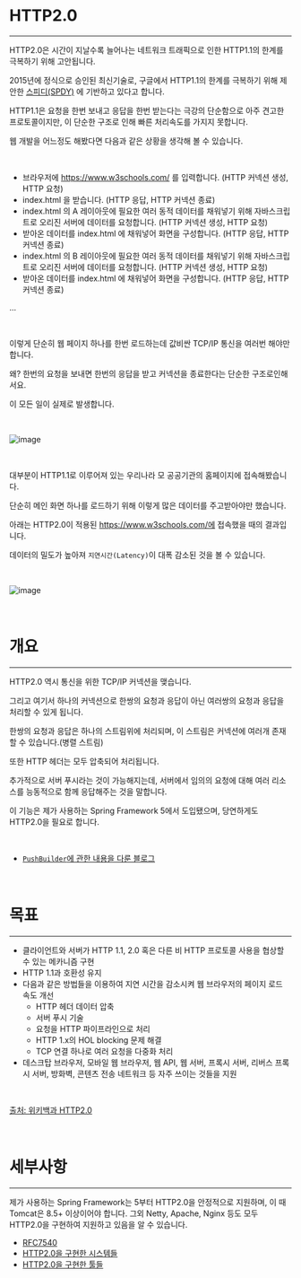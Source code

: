 # HTTP2.0

---

HTTP2.0은 시간이 지날수록 늘어나는 네트워크 트래픽으로 인한 HTTP1.1의 한계를 극복하기 위해 고안됩니다.

2015년에 정식으로 승인된 최신기술로, 구글에서 HTTP1.1의 한계를 극복하기 위해 제안한 [스피디(SPDY)](https://ko.wikipedia.org/wiki/SPDY) 에 기반하고 있다고 합니다.

HTTP1.1은 요청을 한번 보내고 응답을 한번 받는다는 극강의 단순함으로 아주 견고한 프로토콜이지만, 이 단순한 구조로 인해 빠른 처리속도를 가지지 못합니다.

웹 개발을 어느정도 해봤다면 다음과 같은 상황을 생각해 볼 수 있습니다.

<br />

- 브라우저에 https://www.w3schools.com/ 를 입력합니다. (HTTP 커넥션 생성, HTTP 요청)
- index.html 을 받습니다. (HTTP 응답, HTTP 커넥션 종료)
- index.html 의 A 레이아웃에 필요한 여러 동적 데이터를 채워넣기 위해 자바스크립트로 오리진 서버에 데이터를 요청합니다. (HTTP 커넥션 생성, HTTP 요청)
- 받아온 데이터를 index.html 에 채워넣어 화면을 구성합니다. (HTTP 응답, HTTP 커넥션 종료)
- index.html 의 B 레이아웃에 필요한 여러 동적 데이터를 채워넣기 위해 자바스크립트로 오리진 서버에 데이터를 요청합니다. (HTTP 커넥션 생성, HTTP 요청)
- 받아온 데이터를 index.html 에 채워넣어 화면을 구성합니다. (HTTP 응답, HTTP 커넥션 종료)

...

<br />

이렇게 단순히 웹 페이지 하나를 한번 로드하는데 값비싼 TCP/IP 통신을 여러번 해야만 합니다.

왜? 한번의 요청을 보내면 한번의 응답을 받고 커넥션을 종료한다는 단순한 구조로인해서요.

이 모든 일이 실제로 발생합니다. 

<br />

![image](https://user-images.githubusercontent.com/71188307/140311589-096861ec-6399-4305-9f02-33b2fcd0394b.JPG)

<br />

대부분이 HTTP1.1로 이루어져 있는 우리나라 모 공공기관의 홈페이지에 접속해봤습니다. 

단순히 메인 화면 하나를 로드하기 위해 이렇게 많은 데이터를 주고받아야만 했습니다.

아래는 HTTP2.0이 적용된 https://www.w3schools.com/에 접속했을 때의 결과입니다.

데이터의 밀도가 높아져 `지연시간(Latency)`이 대폭 감소된 것을 볼 수 있습니다.

<br />

![image](https://user-images.githubusercontent.com/71188307/140310436-0f5abfd4-d27c-4eae-810a-547b7176a3a5.jpg)

<br />

# 개요

---

HTTP2.0 역시 통신을 위한 TCP/IP 커넥션을 맺습니다.

그리고 여기서 하나의 커넥션으로 한쌍의 요청과 응답이 아닌 여러쌍의 요청과 응답을 처리할 수 있게 됩니다.

한쌍의 요청과 응답은 하나의 스트림위에 처리되며, 이 스트림은 커넥션에 여러개 존재할 수 있습니다.(병렬 스트림)

또한 HTTP 헤더는 모두 압축되어 처리됩니다.

추가적으로 서버 푸시라는 것이 가능해지는데, 서버에서 임의의 요청에 대해 여러 리소스를 능동적으로 함께 응답해주는 것을 말합니다.

이 기능은 제가 사용하는 Spring Framework 5에서 도입됐으며, 당연하게도 HTTP2.0을 필요로 합니다.

<br />

- [`PushBuilder`에 관한 내용을 다룬 블로그](https://happyer16.tistory.com/entry/%EC%8A%A4%ED%94%84%EB%A7%81-5-PushBuilder%EB%9E%80)

<br />

# 목표

---

- 클라이언트와 서버가 HTTP 1.1, 2.0 혹은 다른 비 HTTP 프로토콜 사용을 협상할 수 있는 메카니즘 구현
- HTTP 1.1과 호환성 유지
- 다음과 같은 방법들을 이용하여 지연 시간을 감소시켜 웹 브라우저의 페이지 로드 속도 개선
    - HTTP 헤더 데이터 압축
    - 서버 푸시 기술
    - 요청을 HTTP 파이프라인으로 처리
    - HTTP 1.x의 HOL blocking 문제 해결
    - TCP 연결 하나로 여러 요청을 다중화 처리
- 데스크탑 브라우저, 모바일 웹 브라우저, 웹 API, 웹 서버, 프록시 서버, 리버스 프록시 서버, 방화벽, 콘텐츠 전송 네트워크 등 자주 쓰이는 것들을 지원

<br />

[출처: 위키백과 HTTP2.0](https://ko.wikipedia.org/wiki/HTTP/2)

<br />

# 세부사항

---

제가 사용하는 Spring Framework는 5부터 HTTP2.0을 안정적으로 지원하며, 이 때 Tomcat은 8.5+ 이상이어야 합니다.
그외 Netty, Apache, Nginx 등도 모두 HTTP2.0을 구현하여 지원하고 있음을 알 수 있습니다.

- [RFC7540](https://datatracker.ietf.org/doc/html/rfc7540)
- [HTTP2.0을 구현한 시스템들](https://github.com/httpwg/http2-spec/wiki/Implementations)
- [HTTP2.0을 구현한 툴들](https://github.com/httpwg/http2-spec/wiki/Tools)

